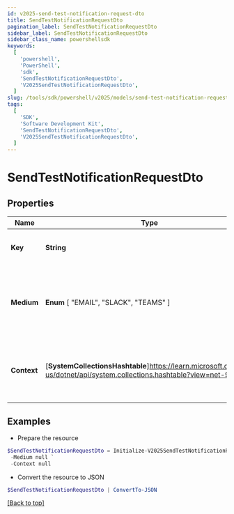 ```yaml
---
id: v2025-send-test-notification-request-dto
title: SendTestNotificationRequestDto
pagination_label: SendTestNotificationRequestDto
sidebar_label: SendTestNotificationRequestDto
sidebar_class_name: powershellsdk
keywords:
  [
    'powershell',
    'PowerShell',
    'sdk',
    'SendTestNotificationRequestDto',
    'V2025SendTestNotificationRequestDto',
  ]
slug: /tools/sdk/powershell/v2025/models/send-test-notification-request-dto
tags:
  [
    'SDK',
    'Software Development Kit',
    'SendTestNotificationRequestDto',
    'V2025SendTestNotificationRequestDto',
  ]
---
```


# SendTestNotificationRequestDto

## Properties

| Name | Type | Description | Notes |
| --- | --- | --- | --- |
| **Key** | **String** | The template notification key. | [optional] |
| **Medium** | **Enum** [ "EMAIL", "SLACK", "TEAMS" ] | The notification medium. Has to be one of the following enum values. | [optional] |
| **Context** | [**SystemCollectionsHashtable**]https://learn.microsoft.com/en-us/dotnet/api/system.collections.hashtable?view=net-9.0 | A Json object that denotes the context specific to the template. | [optional] |

## Examples

- Prepare the resource

```powershell
$SendTestNotificationRequestDto = Initialize-V2025SendTestNotificationRequestDto  -Key cloud_manual_work_item_summary `
 -Medium null `
 -Context null
```

- Convert the resource to JSON

```powershell
$SendTestNotificationRequestDto | ConvertTo-JSON
```

[[Back to top]](#)
